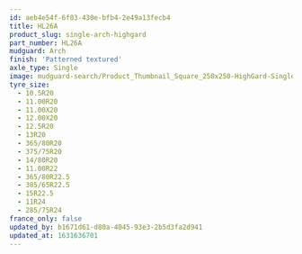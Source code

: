 ```yaml
---
id: aeb4e54f-6f03-430e-bfb4-2e49a13fecb4
title: HL26A
product_slug: single-arch-highgard
part_number: HL26A
mudguard: Arch
finish: 'Patterned textured'
axle_type: Single
image: mudguard-search/Product_Thumbnail_Square_250x250-HighGard-Single-Arch.jpg
tyre_size:
  - 10.5R20
  - 11.00R20
  - 11.00X20
  - 12.00X20
  - 12.5R20
  - 13R20
  - 365/80R20
  - 375/75R20
  - 14/80R20
  - 11.00R22
  - 365/80R22.5
  - 385/65R22.5
  - 15R22.5
  - 11R24
  - 285/75R24
france_only: false
updated_by: b1671d61-d80a-4045-93e3-2b5d3fa2d941
updated_at: 1631636701
---
```

